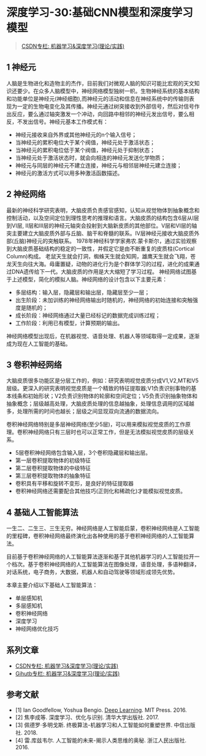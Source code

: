 # 深度学习-30:基础CNN模型和深度学习模型

> [CSDN专栏: 机器学习&深度学习(理论/实践)](https://blog.csdn.net/column/details/27839.html)

## 1 神经元

人脑是生物进化和造物主的杰作，目前我们对微观人脑的知识可能比宏观的天文知识还要少。在众多人脑模型中，神经网络模型独树一帜。生物神经系统的基本结构和功能单位是神经元(神经细胞),而神经元的活动和信息在神经系统中的传输则表现为一定的生物电变化及其传播。神经元通过树突接收到外部信号，然后对信号作出反应，要么通过轴突激发一个冲动，向回路中相邻的神经元发出信号，要么相反，不发出信号。神经元基本工作模式有：

- 神经元接收来自外界或其他神经元的n个输入信号；
- 当神经元的累积电位大于某个阀值，神经元处于激活状态；
- 当神经元的累积电位低于某个阀值，神经元处于抑制状态；
- 当神经元处于激活状态时，就会向相连的神经元发送化学物质；
- 神经元与同层的神经元不建立连接，神经元与相邻层神经元建立连接；
- 神经元的激活方式可以用多种激活函数描述。

## 2 神经网络

最新的神经科学研究表明，大脑皮质负责感官感知，认知从视觉物体到抽象概念和控制活动，以及空间定位到理性思考的推理和语言。大脑皮质的结构包含6层从I层到VI层, II层和III层的神经元轴突会投射到大脑新皮质的其他部位。V层和VI层的轴突主要建立大脑皮质外部与丘脑、脑干和脊髓的联系。IV层神经元接收大脑皮质外部(丘脑)神经元的突触联系。
1978年神经科学学家弗农.蒙卡斯尔，通过实验观察到大脑皮质基础结构的稳定的一致性，并假定它是由不断重复的皮质柱(Cortical Column)构成。
老鼠天生就会打洞，蜘蛛天生就会知网，雄鹰天生就会飞翔，苍龙天生向往大海。毋庸置疑，动物的进化行为是个群体学习的过程，进化的成果通过DNA遗传给下一代。大脑皮质的作用是大大缩短了学习过程。
神经网络试图基于上述模型，简化的模拟人脑。神经网络的设计包含以下主要元素：

- 多层结构：输入层，隐藏层和输出层，隐藏层至少一层；
- 出生阶段：未加训练的神经网络输出时随机的，神经网络的初始连接和突触强度是随机的；
- 成长阶段：神经网络通过大量已经标记的数据完成训练过程；
- 工作阶段：利用已有模型，计算预期的输出。  

神经网络模型出现后，在机器视觉、语音处理、机器人等领域取得一定成果，逐渐成为现在人工智能的基础。

## 3 卷积神经网络

大脑皮质很多功能区是分层工作的，例如：研究表明视觉皮质分成V1,V2,MT和V5层级。更深入的研究表明视觉皮质是一个精致的特征提取器;V1负责识别事物的基本线条和初始形状；V2负责识别物体的轮廓和空间定位；V5负责识别抽象物体和抽象概念；层级越高处理，大脑皮质处理的信息越抽象，处理信息调用的区域越多，处理所需的时间也越长；层级之间显现双向流通的数据流向。

卷积神经网络特别是多层神经网络(至少5层)，可以用来模拟视觉皮质的工作原理。卷积神经网络只有三层时也可以正常工作，但是无法模拟视觉皮质的层级关系。

- 5层卷积神经网络包含输入层，3个卷积隐藏层和输出层。
- 第一层卷积提取物体的初级特征
- 第二层卷积提取物体的中级特征
- 第三层卷积提取物体的抽象特征
- 卷积具有平移和旋转不变形，是良好的特征提取器
- 卷积神经网络还需要配合其他技巧(正则化和稀疏化)才能模拟视觉皮质。

## 4 基础人工智能算法

一生二、二生三、三生无穷。神经网络是人工智能启蒙，卷积神经网络是人工智能的里程碑，卷积神经网络最终演化出各种使用的基于卷积神经网络的人工智能算法。

目前基于卷积神经网络的人工智能算法逐渐和基于其他机器学习的人工智能拉开一个档次。基于卷积神经网络的人工智能算法在图像处理，语音处理，多语种翻译，对话系统，电子商务，大数据，机器人和自动驾驶等领域形成领先优势。

本章主要介绍以下基础人工智能算法：

- 单层感知机
- 多层感知机
- 卷积神经网络
- 深度学习
- 神经网络优化技巧

## 系列文章

- [CSDN专栏: 机器学习&深度学习(理论/实践)](https://blog.csdn.net/column/details/27839.html)
- [Gihutb专栏: 机器学习&深度学习(理论/实践)](https://github.com/media-tm/MTOpenML)

## 参考文献

- [1] Ian Goodfellow, Yoshua Bengio. [Deep Learning](http://www.deeplearningbook.org/). MIT Press. 2016.
- [2] 焦李成等. 深度学习、优化与识别. 清华大学出版社. 2017.
- [3] 佩德罗·多明戈斯. 终极算法-机器学习和人工智能如何重塑世界. 中信出版社. 2018.
- [4] 雷.库兹韦尔. 人工智能的未来-揭示人类思维的奥秘.  浙江人民出版社. 2016.

